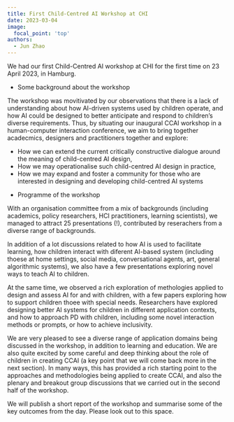 ```yaml
---
title: First Child-Centred AI Workshop at CHI
date: 2023-03-04
image:
  focal_point: 'top'
authors:
  - Jun Zhao
---
```



We had our first Child-Centred AI workshop at CHI for the first time on 23 April 2023, in Hamburg.

* Some background about the workshop

The workshop was movitivated by our observations that there is a lack of understanding about how AI-driven systems used by children operate, and how AI could be designed to better anticipate and respond to children’s diverse requirements. Thus, by situating our inaugural CCAI workshop in a human-computer interaction conference, we aim to bring together acadecmics, designers and practitioners together and explore:

- How we can extend the current critically constructive dialogue around the meaning of child-centred AI design,
- How we may operationalise such child-centred AI design in practice, 
- How we may expand and foster a community for those who are interested in designing and developing child-centred AI systems

* Programme of the workshop

With an organisation committee from a mix of backgrounds (including academics, policy researchers, HCI practitioners, learning scientists), we managed to attract 25 presentations (!), contributed by reserachers from a diverse range of backgrounds.

In addition of a lot discussions related to how AI is used to facilitate learning, how children interact with diferent AI-based system (including thoese at home settings, social media, conversational agents, art, general algorithmic systems), we also have a few presentations exploring novel ways to teach AI to children. 

At the same time, we observed a rich exploration of methologies applied to design and assess AI for and with children, with a few papers exploring how to support children thoee with special needs. Researchers have explored designing better AI systems for children in different application contexts, and how to approach PD with children, including some novel interaction methods or prompts, or how to achieve inclusivity.


We are very pleased to see a diverse range of application domains being discussed in the workshop, in addition to learning and education. We are also quite excited by some careful and deep thinking about the role of children in creating CCAI (a key point that we will come back more in the next section). In many ways, this has provided a rich starting point to the approaches and methodologies being applied to create CCAI, and also the plenary and breakout group discussions that we carried out in the second half of the workshop. 


We will publish a short report of the workshop and summarise some of the key outcomes from the day. Please look out to this space.